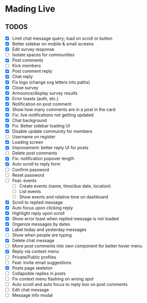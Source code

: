 # Mading Live

## TODOS

- [x] Limit chat message query; load on scroll or button
- [x] Better sidebar on mobile & small screens
- [x] Edit survey response
- [ ] Isolate spaces for communities
- [x] Post comments
- [ ] Kick members
- [x] Post comment reply
- [x] Chat reply
- [x] Fix logo (change svg letters into paths)
- [x] Close survey
- [x] Announce/display survey results
- [x] Error toasts (auth, etc.)
- [x] Notification on post comment
- [x] Show how many comments are in a post in the card
- [x] Fix: live notifications not getting updated
- [x] Chat background
- [x] Fix: Better sidebar loading UI
- [x] Disable update community for members
- [ ] Username on register
- [x] Loading screen
- [x] Improvement: better reply UI for posts
- [ ] Delete post comments
- [x] Fix: notification popover length
- [x] Auto scroll to reply form
- [ ] Confirm password
- [ ] Reset password
- [ ] Feat: events
  - [ ] Create events (name, time/due date, location)
  - [ ] List events
  - [ ] Show events and relative time on dashboard
- [x] Scroll to replied message
- [x] Auto focus upon clicking reply
- [x] Highlight reply upon scroll
- [x] Show error toast when replied message is not loaded
- [x] Organize messages by dates
- [x] Label today and yesterday messages
- [ ] Show when people are typing
- [x] Delete chat message
- [ ] Move post comments into own component for better hover menu
- [x] Reply via context menu
- [ ] Private/Public profiles
- [ ] Feat: invite email suggestions
- [x] Posts page skeleton
- [ ] Collapsible replies in posts
- [ ] Fix context menu flashing on wrong spot
- [ ] Auto scroll and auto focus to reply box on post comments
- [ ] Edit chat message
- [ ] Message info modal
